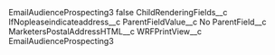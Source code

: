 <?xml version="1.0" encoding="UTF-8"?>
<CustomMetadata xmlns="http://soap.sforce.com/2006/04/metadata" xmlns:xsi="http://www.w3.org/2001/XMLSchema-instance" xmlns:xsd="http://www.w3.org/2001/XMLSchema">
    <label>EmailAudienceProspecting3</label>
    <protected>false</protected>
    <values>
        <field>ChildRenderingFields__c</field>
        <value xsi:type="xsd:string">IfNopleaseindicateaddress__c</value>
    </values>
    <values>
        <field>ParentFieldValue__c</field>
        <value xsi:type="xsd:string">No</value>
    </values>
    <values>
        <field>ParentField__c</field>
        <value xsi:type="xsd:string">MarketersPostalAddressHTML__c</value>
    </values>
    <values>
        <field>WRFPrintView__c</field>
        <value xsi:type="xsd:string">EmailAudienceProspecting3</value>
    </values>
</CustomMetadata>
